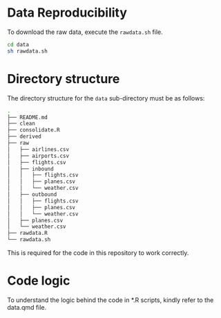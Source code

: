 # Data Reproducibility

To download the raw data, execute the `rawdata.sh` file.

```sh
cd data
sh rawdata.sh
```

# Directory structure

The directory structure for the `data` sub-directory must be as follows:

```sh
.
├── README.md
├── clean
├── consolidate.R
├── derived
├── raw
│   ├── airlines.csv
│   ├── airports.csv
│   ├── flights.csv
│   ├── inbound
│   │   ├── flights.csv
│   │   ├── planes.csv
│   │   └── weather.csv
│   ├── outbound
│   │   ├── flights.csv
│   │   ├── planes.csv
│   │   └── weather.csv
│   ├── planes.csv
│   └── weather.csv
├── rawdata.R
└── rawdata.sh

```

This is required for the code in this repository to work correctly.

# Code logic

To understand the logic behind the code in *.R scripts, kindly refer to the data.qmd file.